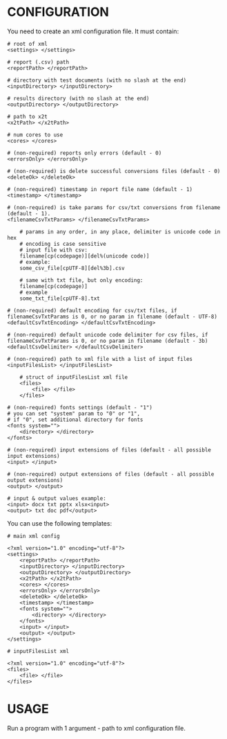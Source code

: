 CONFIGURATION
=============

You need to create an xml configuration file. It must contain:

	# root of xml
	<settings> </settings>

	# report (.csv) path
	<reportPath> </reportPath>

	# directory with test documents (with no slash at the end)
	<inputDirectory> </inputDirectory>

	# results directory (with no slash at the end)
	<outputDirectory> </outputDirectory>

	# path to x2t
	<x2tPath> </x2tPath>

	# num cores to use
	<cores> </cores>

	# (non-required) reports only errors (default - 0)
	<errorsOnly> </errorsOnly>

	# (non-required) is delete successful conversions files (default - 0)
	<deleteOk> </deleteOk>

	# (non-required) timestamp in report file name (default - 1)
	<timestamp> </timestamp>

	# (non-required) is take params for csv/txt conversions from filename (default - 1).
	<filenameCsvTxtParams> </filenameCsvTxtParams>

		# params in any order, in any place, delimiter is unicode code in hex
		# encoding is case sensitive
		# input file with csv:
		filename[cp(codepage)][del%(unicode code)]
		# example:
		some_csv_file[cpUTF-8][del%3b].csv

		# same with txt file, but only encoding:
		filename[cp(codepage)]
		# example
		some_txt_file[cpUTF-8].txt

	# (non-required) default encoding for csv/txt files, if filenameCsvTxtParams is 0, or no param in filename (default - UTF-8)
	<defaultCsvTxtEncoding> </defaultCsvTxtEncoding>

	# (non-required) default unicode code delimiter for csv files, if filenameCsvTxtParams is 0, or no param in filename (default - 3b)
	<defaultCsvDelimiter> </defaultCsvDelimiter>

	# (non-required) path to xml file with a list of input files
	<inputFilesList> </inputFilesList>

		# struct of inputFilesList xml file
		<files>
			<file> </file>
		</files>

	# (non-required) fonts settings (default - "1")
	# you can set "system" param to "0" or "1",
	# if "0", set additional directory for fonts
	<fonts system="">
		<directory> </directory>
	</fonts>

	# (non-required) input extensions of files (default - all possible input extensions)
	<input> </input>

	# (non-required) output extensions of files (default - all possible output extensions)
	<output> </output>

	# input & output values example:
	<input> docx txt pptx xlsx<input>
	<output> txt doc pdf</output>
	

You can use the following templates:

	# main xml config

	<?xml version="1.0" encoding="utf-8"?>
	<settings>
		<reportPath> </reportPath>
		<inputDirectory> </inputDirectory>
		<outputDirectory> </outputDirectory>
		<x2tPath> </x2tPath>
		<cores> </cores>
		<errorsOnly> </errorsOnly>
		<deleteOk> </deleteOk>
		<timestamp> </timestamp>
		<fonts system="">
			<directory> </directory>
		</fonts>
		<input> </input>
		<output> </output>
	</settings>

	# inputFilesList xml
	
	<?xml version="1.0" encoding="utf-8"?>
	<files>
		<file> </file>
	</files>

USAGE
=====

Run a program with 1 argument - path to xml configuration file.